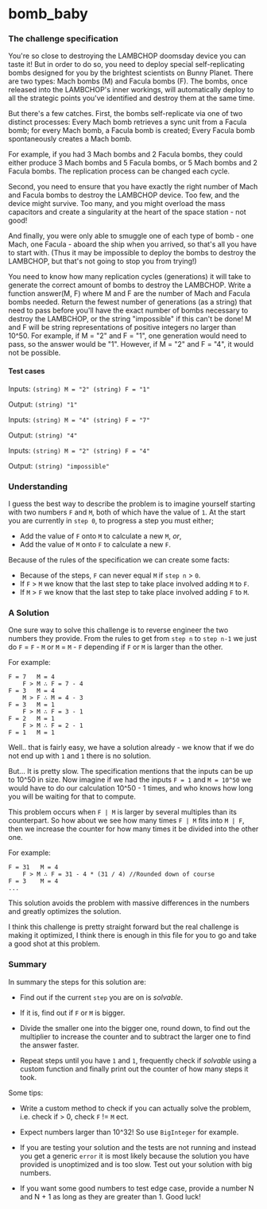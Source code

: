 # bomb_baby
### The challenge specification
You're so close to destroying the LAMBCHOP doomsday device you can taste it! But in order to do so, you need to deploy special self-replicating bombs designed for you by the brightest scientists on Bunny Planet. There are two types: Mach bombs (M) and Facula bombs (F). The bombs, once released into the LAMBCHOP's inner workings, will automatically deploy to all the strategic points you've identified and destroy them at the same time.

But there's a few catches. First, the bombs self-replicate via one of two distinct processes:
Every Mach bomb retrieves a sync unit from a Facula bomb; for every Mach bomb, a Facula bomb is created;
Every Facula bomb spontaneously creates a Mach bomb.

For example, if you had 3 Mach bombs and 2 Facula bombs, they could either produce 3 Mach bombs and 5 Facula bombs, or 5 Mach bombs and 2 Facula bombs. The replication process can be changed each cycle.

Second, you need to ensure that you have exactly the right number of Mach and Facula bombs to destroy the LAMBCHOP device. Too few, and the device might survive. Too many, and you might overload the mass capacitors and create a singularity at the heart of the space station - not good!

And finally, you were only able to smuggle one of each type of bomb - one Mach, one Facula - aboard the ship when you arrived, so that's all you have to start with. (Thus it may be impossible to deploy the bombs to destroy the LAMBCHOP, but that's not going to stop you from trying!)

You need to know how many replication cycles (generations) it will take to generate the correct amount of bombs to destroy the LAMBCHOP. Write a function answer(M, F) where M and F are the number of Mach and Facula bombs needed. Return the fewest number of generations (as a string) that need to pass before you'll have the exact number of bombs necessary to destroy the LAMBCHOP, or the string "impossible" if this can't be done! M and F will be string representations of positive integers no larger than 10^50. For example, if M = "2" and F = "1", one generation would need to pass, so the answer would be "1". However, if M = "2" and F = "4", it would not be possible.


#### Test cases
Inputs:
`(string) M = "2" (string) F = "1"`

Output:
`(string) "1"`


Inputs:
`(string) M = "4" (string) F = "7"`

Output:
`(string) "4"`

Inputs:
`(string) M = "2" (string) F = "4"`

Output:
`(string) "impossible"`

### Understanding

I guess the best way to describe the problem is to imagine yourself starting with two numbers `F` and `M`, both of which have the value of `1`. At the start you are currently in `step 0`, to progress a step you must either;

* Add the value of `F` onto `M` to calculate a new `M`, _or_,
* Add the value of `M` onto `F` to calculate a new `F`.

Because of the rules of the specification we can create some facts:

* Because of the steps, `F` can never equal `M` if `step n` > `0`.
* If `F` > `M` we know that the last step to take place involved adding `M` to `F`.
* If `M` > `F` we know that the last step to take place involved adding `F` to `M`.

### A Solution

One sure way to solve this challenge is to reverse engineer the two numbers they provide. From the rules to get from `step n` to `step n-1` we just do `F` = `F` - `M` or `M` = `M` - `F` depending if `F` or `M` is larger than the other.

For example:
```
F = 7   M = 4
    F > M ∴ F = 7 - 4
F = 3   M = 4
    M > F ∴ M = 4 - 3
F = 3   M = 1
    F > M ∴ F = 3 - 1
F = 2   M = 1
    F > M ∴ F = 2 - 1
F = 1   M = 1
```

Well.. that is fairly easy, we have a solution already - we know that if we do not end up with `1` and `1` there is no solution.

But... It is pretty slow. The specification mentions that the inputs can be up to 10^50 in size. Now imagine if we had the inputs `F = 1` and `M = 10^50` we would have to do our calculation 10^50 - 1 times, and who knows how long you will be waiting for that to compute.

This problem occurs when `F | M` is larger by several multiples than its counterpart. So how about we see how many times `F | M` fits into `M | F`, then we increase the counter for how many times it be divided into the other one.

For example:
```
F = 31   M = 4
    F > M ∴ F = 31 - 4 * (31 / 4) //Rounded down of course
F = 3    M = 4
...
```

This solution avoids the problem with massive differences in the numbers and greatly optimizes the solution.

I think this challenge is pretty straight forward but the real challenge is making it optimized, I think there is enough in this file for you to go and take a good shot at this problem.

### Summary

In summary the steps for this solution are:

* Find out if the current `step` you are on is _solvable_.

* If it is, find out if `F` or `M` is bigger.

* Divide the smaller one into the bigger one, round down, to find out the multiplier to increase the counter and to subtract the larger one to find the answer faster.

* Repeat steps until you have `1` and `1`, frequently check if _solvable_ using a custom function and finally print out the counter of how many steps it took.

Some tips:

* Write a custom method to check if you can actually solve the problem, i.e. check if > 0, check `F` != `M` ect.

* Expect numbers larger than 10^32! So use `BigInteger` for example.

* If you are testing your solution and the tests are not running and instead you get a generic `error` it is most likely because the solution you have provided is unoptimized and is too slow. Test out your solution with big numbers.

* If you want some good numbers to test edge case, provide a number N and N + 1 as long as they are greater than 1.
Good luck!
